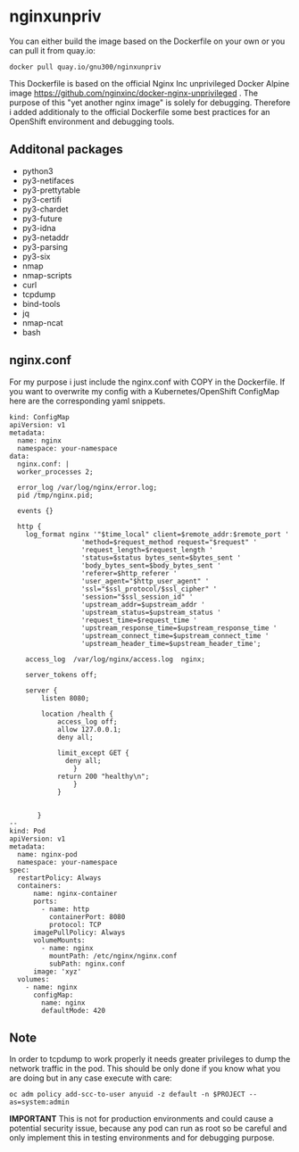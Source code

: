 # nginxunpriv

You can either build the image based on the Dockerfile on your own or you can pull it from quay.io:

`docker pull quay.io/gnu300/nginxunpriv`

This Dockerfile is based on the official Nginx Inc unprivileged Docker Alpine image https://github.com/nginxinc/docker-nginx-unprivileged .
The purpose of this "yet another nginx image" is solely for debugging. Therefore i added additionaly to the official Dockerfile some best practices for an OpenShift environment and debugging tools. 

## Additonal packages
* python3
* py3-netifaces
* py3-prettytable
* py3-certifi
* py3-chardet
* py3-future
* py3-idna
* py3-netaddr
* py3-parsing
* py3-six
* nmap
* nmap-scripts
* curl
* tcpdump
* bind-tools
* jq
* nmap-ncat
* bash

## nginx.conf

For my purpose i just include the nginx.conf with COPY in the Dockerfile.
If you want to overwrite my config with a Kubernetes/OpenShift ConfigMap here are the corresponding yaml snippets.

    kind: ConfigMap
    apiVersion: v1
    metadata:
      name: nginx
      namespace: your-namespace
    data:
      nginx.conf: |
      worker_processes 2;    

      error_log /var/log/nginx/error.log;
      pid /tmp/nginx.pid;    

      events {}    

      http {
        log_format nginx '"$time_local" client=$remote_addr:$remote_port '
                      'method=$request_method request="$request" '
                      'request_length=$request_length '
                      'status=$status bytes_sent=$bytes_sent '
                      'body_bytes_sent=$body_bytes_sent '
                      'referer=$http_referer '
                      'user_agent="$http_user_agent" '
                      'ssl="$ssl_protocol/$ssl_cipher" '
                      'session="$ssl_session_id" '
                      'upstream_addr=$upstream_addr '
                      'upstream_status=$upstream_status '
                      'request_time=$request_time '
                      'upstream_response_time=$upstream_response_time '
                      'upstream_connect_time=$upstream_connect_time '
                      'upstream_header_time=$upstream_header_time';    

        access_log  /var/log/nginx/access.log  nginx;    

        server_tokens off;    

        server {
            listen 8080;    

            location /health {
                access_log off;
                allow 127.0.0.1;
                deny all;    

                limit_except GET {
                  deny all;
                    }
                return 200 "healthy\n";
                    }
                }    
    

           }
    --
    kind: Pod
    apiVersion: v1
    metadata:
      name: nginx-pod
      namespace: your-namespace
    spec:
      restartPolicy: Always
      containers:
          name: nginx-container
          ports:
            - name: http
              containerPort: 8080
              protocol: TCP
          imagePullPolicy: Always
          volumeMounts:
            - name: nginx
              mountPath: /etc/nginx/nginx.conf
              subPath: nginx.conf
          image: 'xyz'
      volumes:
        - name: nginx
          configMap:
            name: nginx
            defaultMode: 420



## Note
In order to tcpdump to work properly it needs greater privileges to dump the network traffic in the pod. This should be only done if you know what you are doing but in any case execute with care:

`oc adm policy add-scc-to-user anyuid -z default -n $PROJECT --as=system:admin`

**IMPORTANT**
This is not for production environments and could cause a potential security issue, because any pod can run as root so be careful and only implement this in testing environments and for debugging purpose.
